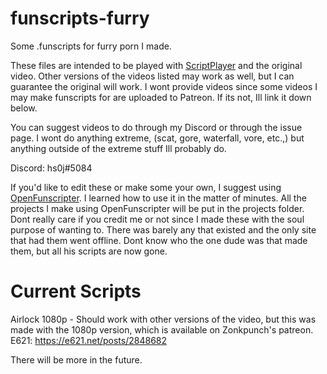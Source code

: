 # funscripts-furry
Some .funscripts for furry porn I made.

These files are intended to be played with [ScriptPlayer](https://github.com/FredTungsten/ScriptPlayer) and the original video.  Other versions of the videos listed may work as well, but I can guarantee the original will work.  I wont provide videos since some videos I may make funscripts for are uploaded to Patreon.  If its not, Ill link it down below.

You can suggest videos to do through my Discord or through the issue page.  I wont do anything extreme, (scat, gore, waterfall, vore, etc.,) but anything outside of the extreme stuff Ill probably do.

Discord: hs0j#5084

If you'd like to edit these or make some your own, I suggest using [OpenFunscripter](https://github.com/OpenFunscripter/OFS).  I learned how to use it in the matter of minutes.  All the projects I make using OpenFunscripter will be put in the projects folder.  Dont really care if you credit me or not since I made these with the soul purpose of wanting to.  There was barely any that existed and the only site that had them went offline.  Dont know who the one dude was that made them, but all his scripts are now gone.

# Current Scripts
Airlock 1080p - Should work with other versions of the video, but this 
was made with the 1080p version, which is available on Zonkpunch's patreon.
E621: https://e621.net/posts/2848682

There will be more in the future.
